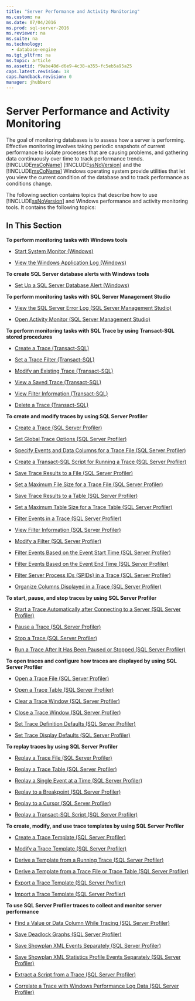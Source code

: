 ```yaml
---
title: "Server Performance and Activity Monitoring"
ms.custom: na
ms.date: 07/04/2016
ms.prod: sql-server-2016
ms.reviewer: na
ms.suite: na
ms.technology: 
  - database-engine
ms.tgt_pltfrm: na
ms.topic: article
ms.assetid: f9abe48d-d6e9-4c38-a355-fc5eb5a95a25
caps.latest.revision: 18
caps.handback.revision: 0
manager: jhubbard
---
```

# Server Performance and Activity Monitoring
The goal of monitoring databases is to assess how a server is performing. Effective monitoring involves taking periodic snapshots of current performance to isolate processes that are causing problems, and gathering data continuously over time to track performance trends. [!INCLUDE[msCoName](../../Topics/TopicNameContainA/tokens/msCoName_md.md)] [!INCLUDE[ssNoVersion](../../Topics/TopicNameContainA/tokens/ssNoVersion_md.md)] and the [!INCLUDE[msCoName](../../Topics/TopicNameContainA/tokens/msCoName_md.md)] Windows operating system provide utilities that let you view the current condition of the database and to track performance as conditions change.  
  
 The following section contains topics that describe how to use [!INCLUDE[ssNoVersion](../../Topics/TopicNameContainA/tokens/ssNoVersion_md.md)] and Windows performance and activity monitoring tools. It contains the following topics:  
  
## In This Section  
 **To perform monitoring tasks with Windows tools**  
  
-   [Start System Monitor (Windows)](../../Topics/TopicNameNotContainA/Start-System-Monitor--Windows-.md)  
  
-   [View the Windows Application Log (Windows)](../../Topics/TopicNameNotContainA/View-the-Windows-Application-Log--Windows-.md)  
  
 **To create SQL Server database alerts with Windows tools**  
  
-   [Set Up a SQL Server Database Alert (Windows)](../../Topics/TopicNameContainA/Set-Up-a-SQL-Server-Database-Alert--Windows-.md)  
  
 **To perform monitoring tasks with SQL Server Management Studio**  
  
-   [View the SQL Server Error Log (SQL Server Management Studio)](../../Topics/TopicNameNotContainA/View-the-SQL-Server-Error-Log--SQL-Server-Management-Studio-.md)  
  
-   [Open Activity Monitor (SQL Server Management Studio)](../../Topics/TopicNameNotContainA/Open-Activity-Monitor--SQL-Server-Management-Studio-.md)  
  
 **To perform monitoring tasks with SQL Trace by using Transact-SQL stored procedures**  
  
-   [Create a Trace (Transact-SQL)](../../Topics/TopicNameContainA/Create-a-Trace--Transact-SQL-.md)  
  
-   [Set a Trace Filter (Transact-SQL)](../../Topics/TopicNameContainA/Set-a-Trace-Filter--Transact-SQL-.md)  
  
-   [Modify an Existing Trace (Transact-SQL)](../../Topics/TopicNameNotContainA/Modify-an-Existing-Trace--Transact-SQL-.md)  
  
-   [View a Saved Trace (Transact-SQL)](../../Topics/TopicNameContainA/View-a-Saved-Trace--Transact-SQL-.md)  
  
-   [View Filter Information (Transact-SQL)](../../Topics/TopicNameNotContainA/View-Filter-Information--Transact-SQL-.md)  
  
-   [Delete a Trace (Transact-SQL)](../../Topics/TopicNameContainA/Delete-a-Trace--Transact-SQL-.md)  
  
 **To create and modify traces by using SQL Server Profiler**  
  
-   [Create a Trace (SQL Server Profiler)](../../Topics/TopicNameContainA/Create-a-Trace--SQL-Server-Profiler-.md)  
  
-   [Set Global Trace Options (SQL Server Profiler)](../../Topics/TopicNameNotContainA/Set-Global-Trace-Options--SQL-Server-Profiler-.md)  
  
-   [Specify Events and Data Columns for a Trace File (SQL Server Profiler)](../../Topics/TopicNameContainA/Specify-Events-and-Data-Columns-for-a-Trace-File--SQL-Server-Profiler-.md)  
  
-   [Create a Transact-SQL Script for Running a Trace (SQL Server Profiler)](../../Topics/TopicNameContainA/Create-a-Transact-SQL-Script-for-Running-a-Trace--SQL-Server-Profiler-.md)  
  
-   [Save Trace Results to a File (SQL Server Profiler)](../../Topics/TopicNameContainA/Save-Trace-Results-to-a-File--SQL-Server-Profiler-.md)  
  
-   [Set a Maximum File Size for a Trace File (SQL Server Profiler)](../../Topics/TopicNameContainA/Set-a-Maximum-File-Size-for-a-Trace-File--SQL-Server-Profiler-.md)  
  
-   [Save Trace Results to a Table (SQL Server Profiler)](../../Topics/TopicNameContainA/Save-Trace-Results-to-a-Table--SQL-Server-Profiler-.md)  
  
-   [Set a Maximum Table Size for a Trace Table (SQL Server Profiler)](../../Topics/TopicNameContainA/Set-a-Maximum-Table-Size-for-a-Trace-Table--SQL-Server-Profiler-.md)  
  
-   [Filter Events in a Trace (SQL Server Profiler)](../../Topics/TopicNameContainA/Filter-Events-in-a-Trace--SQL-Server-Profiler-.md)  
  
-   [View Filter Information (SQL Server Profiler)](../../Topics/TopicNameNotContainA/View-Filter-Information--SQL-Server-Profiler-.md)  
  
-   [Modify a Filter (SQL Server Profiler)](../../Topics/TopicNameContainA/Modify-a-Filter--SQL-Server-Profiler-.md)  
  
-   [Filter Events Based on the Event Start Time (SQL Server Profiler)](../../Topics/TopicNameNotContainA/Filter-Events-Based-on-the-Event-Start-Time--SQL-Server-Profiler-.md)  
  
-   [Filter Events Based on the Event End Time (SQL Server Profiler)](../../Topics/TopicNameNotContainA/Filter-Events-Based-on-the-Event-End-Time--SQL-Server-Profiler-.md)  
  
-   [Filter Server Process IDs (SPIDs) in a Trace (SQL Server Profiler)](../../Topics/TopicNameContainA/Filter-Server-Process-IDs--SPIDs--in-a-Trace--SQL-Server-Profiler-.md)  
  
-   [Organize Columns Displayed in a Trace (SQL Server Profiler)](../../Topics/TopicNameContainA/Organize-Columns-Displayed-in-a-Trace--SQL-Server-Profiler-.md)  
  
 **To start, pause, and stop traces by using SQL Server Profiler**  
  
-   [Start a Trace Automatically after Connecting to a Server (SQL Server Profiler)](../../Topics/TopicNameContainA/Start-a-Trace-Automatically-after-Connecting-to-a-Server--SQL-Server-Profiler-.md)  
  
-   [Pause a Trace (SQL Server Profiler)](../../Topics/TopicNameContainA/Pause-a-Trace--SQL-Server-Profiler-.md)  
  
-   [Stop a Trace (SQL Server Profiler)](../../Topics/TopicNameContainA/Stop-a-Trace--SQL-Server-Profiler-.md)  
  
-   [Run a Trace After It Has Been Paused or Stopped (SQL Server Profiler)](../../Topics/TopicNameContainA/Run-a-Trace-After-It-Has-Been-Paused-or-Stopped--SQL-Server-Profiler-.md)  
  
 **To open traces and configure how traces are displayed by using SQL Server Profiler**  
  
-   [Open a Trace File (SQL Server Profiler)](../../Topics/TopicNameContainA/Open-a-Trace-File--SQL-Server-Profiler-.md)  
  
-   [Open a Trace Table (SQL Server Profiler)](../../Topics/TopicNameContainA/Open-a-Trace-Table--SQL-Server-Profiler-.md)  
  
-   [Clear a Trace Window (SQL Server Profiler)](../../Topics/TopicNameContainA/Clear-a-Trace-Window--SQL-Server-Profiler-.md)  
  
-   [Close a Trace Window (SQL Server Profiler)](../../Topics/TopicNameContainA/Close-a-Trace-Window--SQL-Server-Profiler-.md)  
  
-   [Set Trace Definition Defaults (SQL Server Profiler)](../../Topics/TopicNameNotContainA/Set-Trace-Definition-Defaults--SQL-Server-Profiler-.md)  
  
-   [Set Trace Display Defaults (SQL Server Profiler)](../../Topics/TopicNameNotContainA/Set-Trace-Display-Defaults--SQL-Server-Profiler-.md)  
  
 **To replay traces by using SQL Server Profiler**  
  
-   [Replay a Trace File (SQL Server Profiler)](../../Topics/TopicNameContainA/Replay-a-Trace-File--SQL-Server-Profiler-.md)  
  
-   [Replay a Trace Table (SQL Server Profiler)](../../Topics/TopicNameContainA/Replay-a-Trace-Table--SQL-Server-Profiler-.md)  
  
-   [Replay a Single Event at a Time (SQL Server Profiler)](../../Topics/TopicNameContainA/Replay-a-Single-Event-at-a-Time--SQL-Server-Profiler-.md)  
  
-   [Replay to a Breakpoint (SQL Server Profiler)](../../Topics/TopicNameContainA/Replay-to-a-Breakpoint--SQL-Server-Profiler-.md)  
  
-   [Replay to a Cursor (SQL Server Profiler)](../../Topics/TopicNameContainA/Replay-to-a-Cursor--SQL-Server-Profiler-.md)  
  
-   [Replay a Transact-SQL Script (SQL Server Profiler)](../../Topics/TopicNameContainA/Replay-a-Transact-SQL-Script--SQL-Server-Profiler-.md)  
  
 **To create, modify, and use trace templates by using SQL Server Profiler**  
  
-   [Create a Trace Template (SQL Server Profiler)](../../Topics/TopicNameContainA/Create-a-Trace-Template--SQL-Server-Profiler-.md)  
  
-   [Modify a Trace Template (SQL Server Profiler)](../../Topics/TopicNameContainA/Modify-a-Trace-Template--SQL-Server-Profiler-.md)  
  
-   [Derive a Template from a Running Trace (SQL Server Profiler)](../../Topics/TopicNameContainA/Derive-a-Template-from-a-Running-Trace--SQL-Server-Profiler-.md)  
  
-   [Derive a Template from a Trace File or Trace Table (SQL Server Profiler)](../../Topics/TopicNameContainA/Derive-a-Template-from-a-Trace-File-or-Trace-Table--SQL-Server-Profiler-.md)  
  
-   [Export a Trace Template (SQL Server Profiler)](../../Topics/TopicNameContainA/Export-a-Trace-Template--SQL-Server-Profiler-.md)  
  
-   [Import a Trace Template (SQL Server Profiler)](../../Topics/TopicNameContainA/Import-a-Trace-Template--SQL-Server-Profiler-.md)  
  
 **To use SQL Server Profiler traces to collect and monitor server performance**  
  
-   [Find a Value or Data Column While Tracing (SQL Server Profiler)](../../Topics/TopicNameContainA/Find-a-Value-or-Data-Column-While-Tracing--SQL-Server-Profiler-.md)  
  
-   [Save Deadlock Graphs (SQL Server Profiler)](../../Topics/TopicNameNotContainA/Save-Deadlock-Graphs--SQL-Server-Profiler-.md)  
  
-   [Save Showplan XML Events Separately (SQL Server Profiler)](../../Topics/TopicNameNotContainA/Save-Showplan-XML-Events-Separately--SQL-Server-Profiler-.md)  
  
-   [Save Showplan XML Statistics Profile Events Separately (SQL Server Profiler)](../../Topics/TopicNameNotContainA/Save-Showplan-XML-Statistics-Profile-Events-Separately--SQL-Server-Profiler-.md)  
  
-   [Extract a Script from a Trace (SQL Server Profiler)](../../Topics/TopicNameContainA/Extract-a-Script-from-a-Trace--SQL-Server-Profiler-.md)  
  
-   [Correlate a Trace with Windows Performance Log Data (SQL Server Profiler)](../../Topics/TopicNameContainA/Correlate-a-Trace-with-Windows-Performance-Log-Data--SQL-Server-Profiler-.md)